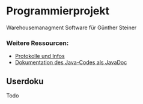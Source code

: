 # Programmierprojekt

Warehousemanagment Software für Günther Steiner

### Weitere Ressourcen:
* [Protokolle und Infos](https://github.com/maxmoehl/WarehouseManagment/wiki "WarehouseManagment Wiki")
* [Dokumentation des Java-Codes als JavaDoc](https://maxmoehl.github.io/)

## Userdoku
Todo
